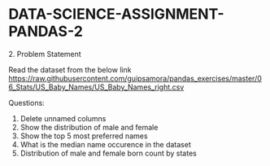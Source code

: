 # DATA-SCIENCE-ASSIGNMENT-PANDAS-2
 2.​ Problem Statement

Read the dataset from the below link
https://raw.githubusercontent.com/guipsamora/pandas_exercises/master/06_Stats/US_Baby_Names/US_Baby_Names_right.csv

Questions:
1. Delete unnamed columns
2. Show the distribution of male and female
3. Show the top 5 most preferred names
4. What is the median name occurence in the dataset
5. Distribution of male and female born count by states
